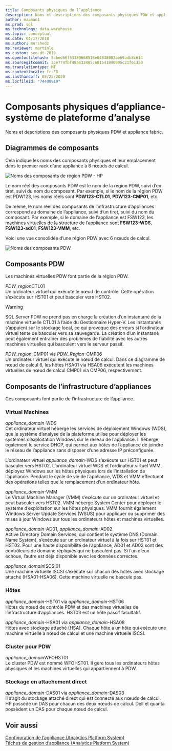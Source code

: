 ```yaml
---
title: Composants physiques de l’appliance
description: Noms et descriptions des composants physiques PDW et appliance fabric.
author: mzaman1
ms.prod: sql
ms.technology: data-warehouse
ms.topic: conceptual
ms.date: 04/17/2018
ms.author: murshedz
ms.reviewer: martinle
ms.custom: seo-dt-2019
ms.openlocfilehash: 5cbed66f53189668518e04848002ae69adb8c614
ms.sourcegitcommit: 33e774fbf48a432485c601541840905c21f613a0
ms.translationtype: MT
ms.contentlocale: fr-FR
ms.lasthandoff: 08/25/2020
ms.locfileid: "74400919"
---
```

# <a name="appliance-physical-components---analytics-platform-system"></a>Composants physiques d’appliance-système de plateforme d’analyse
Noms et descriptions des composants physiques PDW et appliance fabric. 
  
<!-- MISSING LINKS See also [HDInsight Physical Components &#40;Analytics Platform System&#41;](hdinsight-physical-components.md).  -->  
  
## <a name="component-diagrams"></a><a name="diagrams"></a>Diagrammes de composants  
Cela indique les noms des composants physiques et leur emplacement dans le premier rack d’une appliance à 6 nœuds de calcul.  
  
![Noms des composants de région PDW - HP](./media/pdw-and-appliance-fabric-physical-components/APS_HW_ComponentNames-HP.png "APS_HW_ComponentNames-HP")  
  
Le nom réel des composants PDW est le nom de la région PDW, suivi d’un tiret, suivi du nom du composant. Par exemple, si le nom de la région PDW est PDW123, les noms réels sont **PDW123-CTL01**, **PDW123-CMP01**, etc.  
  
De même, le nom réel des composants de l’infrastructure d’appliances correspond au domaine de l’appliance, suivi d’un tiret, suivi du nom du composant. Par exemple, si le domaine de l’appliance est FSW123, les machines virtuelles de la structure de l’appliance sont **FSW123-WDS**, **FSW123-ad01**, **FSW123-VMM**, etc.  
  
Voici une vue consolidée d’une région PDW avec 6 nœuds de calcul.  
  
![Noms des composants PDW](./media/pdw-and-appliance-fabric-physical-components/APS_HW_Names.png "APS_HW_Names")  
  
## <a name="pdw-components"></a><a name="pdw"></a>Composants PDW  
Les machines virtuelles PDW font partie de la région PDW.  
  
*PDW_region*CTL01  
Un ordinateur virtuel qui exécute le nœud de contrôle. Cette opération s’exécute sur HST01 et peut basculer vers HST02.  
  
> [!WARNING]  
> SQL Server PDW ne prend pas en charge la création d’un instantané de la machine virtuelle CTL01 à l’aide du Gestionnaire Hyper-V. Les instantanés s’appuient sur le stockage local, ce qui provoque des erreurs si l’ordinateur virtuel tente de basculer vers sa sauvegarde. La création d’un instantané peut également entraîner des problèmes de fiabilité avec les autres machines virtuelles qui basculent vers le serveur passif.  
  
*PDW_region*-CMP01 via *PDW_Region*-CMP06  
Un ordinateur virtuel qui exécute le nœud de calcul. Dans ce diagramme de nœud de calcul 6, les hôtes HSA01 via HSA06 exécutent les machines virtuelles de nœud de calcul CMP01 via CMP06, respectivement.  
  
## <a name="appliance-fabric-components"></a><a name="fabric"></a>Composants de l’infrastructure d’appliances  
Ces composants font partie de l’infrastructure de l’appliance.  
  
### <a name="virtual-machines"></a>Virtual Machines  
*appliance_domain*-WDS  
Cet ordinateur virtuel héberge les services de déploiement Windows (WDS), que le système d’analyse de la plateforme utilise pour déployer les systèmes d’exploitation Windows sur le réseau de l’appliance. Il héberge également le service DHCP, qui permet aux hôtes de l’appliance de joindre le réseau de l’appliance sans disposer d’une adresse IP préconfigurée.  
  
L’ordinateur virtuel *appliance_domain*-WDS s’exécute sur HST01 et peut basculer vers HST02. L’ordinateur virtuel WDS et l’ordinateur virtuel VMM, déployez Windows sur les hôtes physiques lors de l’installation de l’appliance. Pendant le cycle de vie de l’appliance, WDS et VMM effectuent des opérations telles que le remplacement d’un ordinateur hôte.  
  
*appliance_domain*-VMM  
Le Virtual Machine Manager (VMM) s’exécute sur un ordinateur virtuel et peut basculer vers HST02. VMM héberge System Center pour déployer le système d’exploitation sur les hôtes physiques. VMM fournit également Windows Server Update Services (WSUS) pour appliquer ou supprimer des mises à jour Windows sur tous les ordinateurs hôtes et machines virtuelles.  
  
*appliance_domain*-AD01, *appliance_domain*-AD02  
Active Directory Domain Services, qui contient le système DNS (Domain Name System), s’exécute sur un ordinateur virtuel à la fois sur HST01 et HST02. Pour une haute disponibilité de l’appliance, AD01 et AD02 sont des contrôleurs de domaine répliqués qui ne basculent pas. Si l’un d’eux échoue, l’autre est déjà disponible avec les données correctes.  
  
*appliance_domain*ISCSI01  
Une machine virtuelle ISCSI s’exécute sur chacun des hôtes avec stockage attaché (HSA01-HSA06). Cette machine virtuelle ne bascule pas.  
  
### <a name="hosts"></a>Hôtes  
*appliance_domain*-HST01 via *appliance_domain*-HST06  
Hôtes du nœud de contrôle PDW et des machines virtuelles de l’infrastructure d’appliances. HST03 est un hôte passif facultatif.  
  
*appliance_domain*-HSA01 via *appliance_domain*-HSA08  
Hôtes avec stockage attaché (HSA). Chaque hôte a un hôte qui exécute une machine virtuelle à nœud de calcul et une machine virtuelle ISCSI.  
  
### <a name="cluster-for-pdw"></a>Cluster pour PDW  
*appliance_domain*WFOHST01  
Le cluster PDW est nommé WFOHST01. Il gère tous les ordinateurs hôtes physiques et les machines virtuelles qui appartiennent à PDW.  
  
### <a name="direct-attached-storage"></a>Stockage en attachement direct  
*appliance_domain*-DAS01 via *appliance_domain*-DAS03  
Il s’agit du stockage attaché direct qui est connecté aux nœuds de calcul. HP possède un DAS pour chacun des deux nœuds de calcul. Dell et quanta possèdent un DAS pour chaque nœud de calcul.  
  
## <a name="see-also"></a>Voir aussi  
<!-- MISSING LINKS [Hardware Configurations &#40;Analytics Platform System&#41;](../architecture/hardware-configurations.md)  -->  
[Configuration de l’appliance &#40;Analytics Platform System&#41;](appliance-configuration.md)  
[Tâches de gestion d’appliance &#40;Analytics Platform System&#41;](appliance-management-tasks.md)  
  
